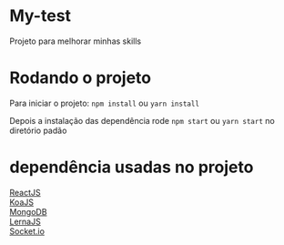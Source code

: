 # My-test

Projeto para melhorar minhas skills

# Rodando o projeto

Para iniciar o projeto: `npm install` ou `yarn install`

Depois a instalação das dependência rode `npm start` ou `yarn start` no diretório padão

# dependência usadas no projeto

[ReactJS](https://reactjs.org/)<br/>
[KoaJS](https://koajs.com/)<br/>
[MongoDB](https://www.mongodb.com/)<br/>
[LernaJS](https://lernajs.io/)<br/>
[Socket.io](https://socket.io/)<br/>

